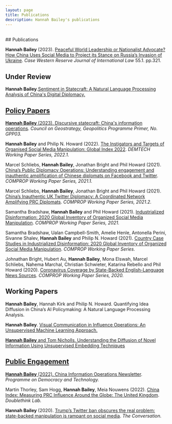 ```yaml
---
layout: page
title: Publications
description: Hannah Bailey's publications
---
```

<br/>
## Publications

**Hannah Bailey** (2023). <a href="../docs/peaceful_world_leadership_bailey_2023.pdf" target="_blank">Peaceful World Leadership or Nationalist Advocate? How China Uses Social Media to Project its Stance on Russia’s Invasion of Ukraine</a>. *Case Western Reserve Journal of International Law* 55.1. pp.321.

## Under Review

**Hannah Bailey**.<a href="../docs/Sentiment_in_Statecraft___Anonymised-8.pdf" target="_blank">Sentiment in Statecraft: A Natural Language Processing Analysis of China's Digital Diplomacy.

## Policy Papers

**Hannah Bailey** (2023). <a href="../docs/hannah_bailey_council_on_geostrategy.pdf" target="_blank">Discursive statecraft: China's information operations</a>. *Council on Geostrategy, Geopolitics Programme Primer, No. GPP03.*

**Hannah Bailey** and Philip N. Howard (2022). <a href="../docs/demtech_instigators_targets.pdf" target="_blank">The Instigators and Targets of Organised Social Media Manipulation: Global Index 2022</a>. *DEMTECH Working Paper Series, 2022.1.*

Marcel Schliebs, **Hannah Bailey**, Jonathan Bright and Phil Howard (2021). <a href="../docs/2021_China's_public_diplomacy.pdf" target="_blank">China’s Public Diplomacy Operations: Understanding engagement and inauthentic amplification of Chinese diplomats on Facebook and Twitter</a>. *COMPROP Working Paper Series, 2021.1.*

Marcel Schliebs, **Hannah Bailey**, Jonathan Bright and Phil Howard (2021). <a href="../docs/2021_inauthentic_UK.pdf" target="_blank">China’s Inauthentic UK Twitter Diplomacy: A Coordinated Network Amplifying PRC Diplomats</a>. *COMPROP Working Paper Series, 2021.2.*

Samantha Bradshaw, **Hannah Bailey** and Phil Howard (2021). <a href="../docs/CyberTroop-Report2020.pdf" target="_blank">Industrialized Disinformation: 2020 Global Inventory of Organized Social Media Manipulation</a>. *COMPROP Working Paper Series, 2021.*

Samantha Bradshaw, Ualan Campbell-Smith, Amelie Henle, Antonella Perini, Sivanne Shalev, **Hannah Bailey** and Philip N. Howard (2021). <a href="../docs/Case-Studies_2020.pdf" target="_blank">Country Case Studies in Industrialized Disinformation: 2020 Global Inventory of Organized Social Media Manipulation</a>. *COMPROP Working Paper Series.*

Johnathan Bright, Hubert Au, **Hannah Bailey**, Mona Elswah, Marcel Schliebs, Nahema Marchal, Christian Schwieter, Katarina Rebello and Phil Howard (2020). <a href="../docs/Coronavirus-Coverage-by-State-Backed-English-Language-News-Sources.pdf" target="_blank">Coronavirus Coverage by State-Backed English-Language News Sources</a>. *COMPROP Working Paper Series, 2020.*

## Working Papers

**Hannah Bailey**, Hannah Kirk and Philip N. Howard. Quantifying Idea Diffusion in China’s AI Policymaking: A Natural Language Processing Analysis.

**Hannah Bailey**. <a href="../docs/apsa_image_topic_modelling-1.pdf" target="_blank">Visual Communication in Influence Operations: An Unsupervised Machine Learning Approach.

**Hannah Bailey** and Tom Nicholls. Understanding the Diffusion of Novel Information Using Unsupervised Embedding Techniques

## Public Engagement

**Hannah Bailey** (2022). [China Information Operations Newsletter](https://demtech.oii.ox.ac.uk/research/posts/china-information-operations-newsletters/). *Programme on Democracy and Technology.*

Martin Thorley, Sam Hogg, **Hannah Bailey**, Meia Nouwens (2022). [China Index: Measuring PRC Influence Around the Globe: The United Kingdom](https://china-index.io/country/United-Kingdom). *Doublethink Lab.*

**Hannah Bailey** (2020). <a href="../docs/bailey_conversation.pdf" target="_blank">Trump’s Twitter ban obscures the real problem: state-backed manipulation is rampant on social media</a>. *The Conversation.*




